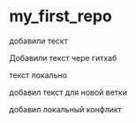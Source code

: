 ﻿# my_first_repo


добавили тескт

Добавили текст чере гитхаб


текст локально

добавил текст для новой ветки

добавил локальный конфликт